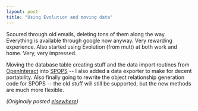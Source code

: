 ```yaml
---
layout: post
title: "Using Evolution and moving data"
---
```




<p>Scoured through old emails, deleting tons of them along
the way. Everything is available through google now anyway.
Very rewarding experience. Also started using Evolution
(from mutt) at both work and home. Very, very impressed.

<p>Moving the database table creating stuff and the data
import routines from <a href="http://www.advogato.org/proj/OpenInteract/">OpenInteract</a> into
<a href="http://www.advogato.org/proj/SPOPS/">SPOPS</a> -- I also added a data exporter to make
for decent portability. Also finally going to rewrite the
object relationship generation code for SPOPS -- the old
stuff will still be supported, but the new methods are much
more flexible.



<p><em>(Originally posted <a href="http://www.advogato.org/person/cwinters/diary.html?start=89">elsewhere</a>)</em></p>


